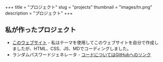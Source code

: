 +++
title = "プロジェクト"
slug = "projects"
thumbnail = "images/tn.png"
description = "プロジェクト"
+++

## 私が作ったプロジェクト

* [このウェブサイト]() - 私はテーマを使用してこのウェブサイトを自分で作成しましたが、HTML、CSS、JS、MDでコーディングしました。
* ランダムパスワードジェネレータ - [コードについてはGitHubへのリンク](https://github.com/amannayyar1/PasswordGenerator)


